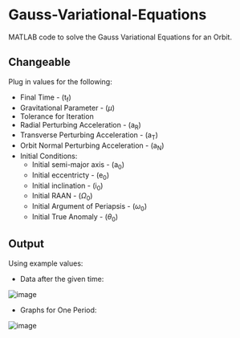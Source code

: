 # Gauss-Variational-Equations
MATLAB code to solve the Gauss Variational Equations for an Orbit.

## Changeable
Plug in values for the following:
* Final Time - (t<sub>f</sub>)
* Gravitational Parameter - ($\mu$)
* Tolerance for Iteration
* Radial Perturbing Acceleration - (a<sub>R</sub>)
* Transverse Perturbing Acceleration - (a<sub>T</sub>)
* Orbit Normal Perturbing Acceleration - (a<sub>N</sub>)
* Initial Conditions:
  * Initial semi-major axis - (a<sub>0</sub>)
  * Initial eccentricty - (e<sub>0</sub>)
  * Initial inclination - (i<sub>0</sub>)
  * Initial RAAN - ($\Omega$<sub>0</sub>)
  * Initial Argument of Periapsis - ($\omega$<sub>0</sub>)
  * Initial True Anomaly - ($\theta$<sub>0</sub>)

## Output
Using example values:
 - Data after the given time:

![image](https://github.com/user-attachments/assets/297c3f6e-9710-4d39-85a4-00ce8a46a625)
 - Graphs for One Period:

![image](https://github.com/user-attachments/assets/ebbc2fac-bd13-475a-8d5d-0a5b9822ee32)
